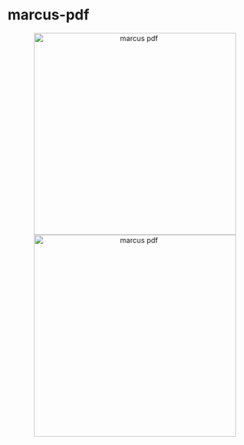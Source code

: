 # marcus-pdf

<p align="center">
  <img
    width="400"
    alt="marcus pdf"
    src="https://user-images.githubusercontent.com/23241961/145234663-90589b00-f274-4982-a2fb-a156b7dfc8d6.png#gh-dark-mode-only"
  />
  <img
    width="400"
    alt="marcus pdf"
    src="https://user-images.githubusercontent.com/23241961/145233641-c3028602-52f8-43e9-9dde-990c33c28f0e.png#gh-light-mode-only"
  />
</p>

